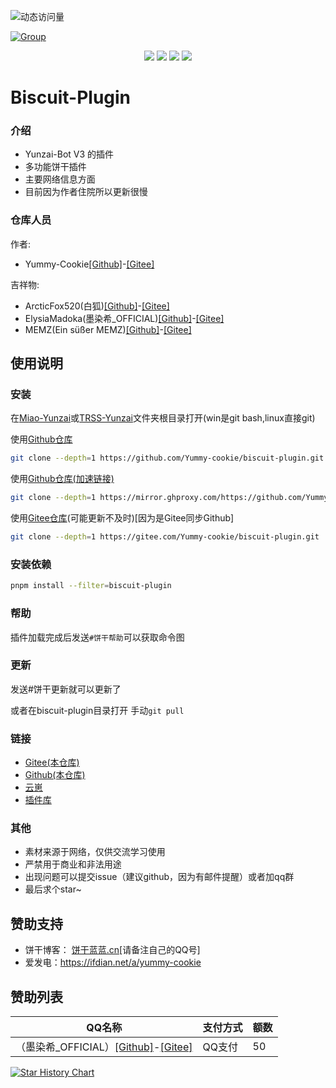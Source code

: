 ![动态访问量](https://count.kjchmc.cn/get/@biscuit-plugin?theme=rule34)<br>

[![Group](https://img.shields.io/badge/QQ群号-855313530-red?style=flat-square&logo=GroupMe&logoColor=white)](https://qm.qq.com/q/9KJldViO3e)

<div align=center>
 <img src ="https://img.shields.io/github/stars/Yummy-cookie/biscuit-plugin?"/>
 <img src ="https://img.shields.io/github/issues/Yummy-cookie/biscuit-plugin?logo=github"/>
 <img src ="https://img.shields.io/github/license/Yummy-cookie/biscuit-plugin"/>
 <img src ="https://img.shields.io/github/languages/top/Yummy-cookie/biscuit-plugin?logo=github"/>
</div>

# Biscuit-Plugin

### 介绍
- Yunzai-Bot V3 的插件
- 多功能饼干插件
- 主要网络信息方面
- 目前因为作者住院所以更新很慢

### 仓库人员
作者:
- Yummy-Cookie[[Github]](https://github.com/Yummy-cookie/)-[[Gitee]](https://gitee.com/Yummy-cookie)

吉祥物:
- ArcticFox520(白狐)[[Github]](https://github.com/ArcticFox520)-[[Gitee]](https://gitee.com/baihu433)
- ElysiaMadoka(墨染希_OFFICIAL)[[Github]](https://github.com/Kaname520)-[[Gitee]](https://gitee.com/ElysiaMadoka)
- MEMZ(Ein süßer MEMZ)[[Github]](https://github.com/MEMZ2007)-[[Gitee]](https://gitee.com/memz2007)

## 使用说明

### 安装

在[Miao-Yunzai](https://github.com/yoimiya-kokomi/Miao-Yunzai)或[TRSS-Yunzai](https://github.com/TimeRainStarSky/Yunzai)文件夹根目录打开(win是git bash,linux直接git)

使用[Github仓库](https://github.com/Yummy-cookie/biscuit-plugin)
```bash
git clone --depth=1 https://github.com/Yummy-cookie/biscuit-plugin.git ./plugins/biscuit-plugin/
```

使用[Github仓库(加速链接)](https://github.com/Yummy-cookie/biscuit-plugin)
```bash
git clone --depth=1 https://mirror.ghproxy.com/https://github.com/Yummy-cookie/biscuit-plugin.git ./plugins/biscuit-plugin/
```

使用[Gitee仓库](https://gitee.com/Yummy-cookie/biscuit-plugin)(可能更新不及时)[因为是Gitee同步Github]
```bash
git clone --depth=1 https://gitee.com/Yummy-cookie/biscuit-plugin.git ./plugins/biscuit-plugin/
```

### 安装依赖

```bash
pnpm install --filter=biscuit-plugin
```

### 帮助

插件加载完成后发送`#饼干帮助`可以获取命令图

### 更新

发送#饼干更新就可以更新了

或者在biscuit-plugin目录打开
手动`git pull`

### 链接

- [Gitee(本仓库)](https://gitee.com/Yummy-cookie/biscuit-plugin)
- [Github(本仓库)](https://github.com/Yummy-cookie/biscuit-plugin)
- [云崽](https://github.com/Le-niao/Yunzai-Bot)
- [插件库](https://github.com/yhArcadia/Yunzai-Bot-plugins-index)

### 其他

- 素材来源于网络，仅供交流学习使用
- 严禁用于商业和非法用途
- 出现问题可以提交issue（建议github，因为有邮件提醒）或者加qq群
- 最后求个star~

## 赞助支持

- 饼干博客： [饼干蓝蓝.cn](https://xn--fwt286fa722s.cn/)[请备注自己的QQ号]
- 爱发电：<https://ifdian.net/a/yummy-cookie>

## 赞助列表
| QQ名称                                           | 支付方式 | 额数 |
|------------------------------------------------|------|----|
| （墨染希_OFFICIAL）[[Github]](https://github.com/Kaname520)-[[Gitee]](https://gitee.com/ElysiaMadoka) | QQ支付 | 50 |

[![Star History Chart](https://api.star-history.com/svg?repos=Yummy-cookie/biscuit-plugin&type=Date)](https://star-history.com/#Yummy-cookie/biscuit-plugin&Date)
